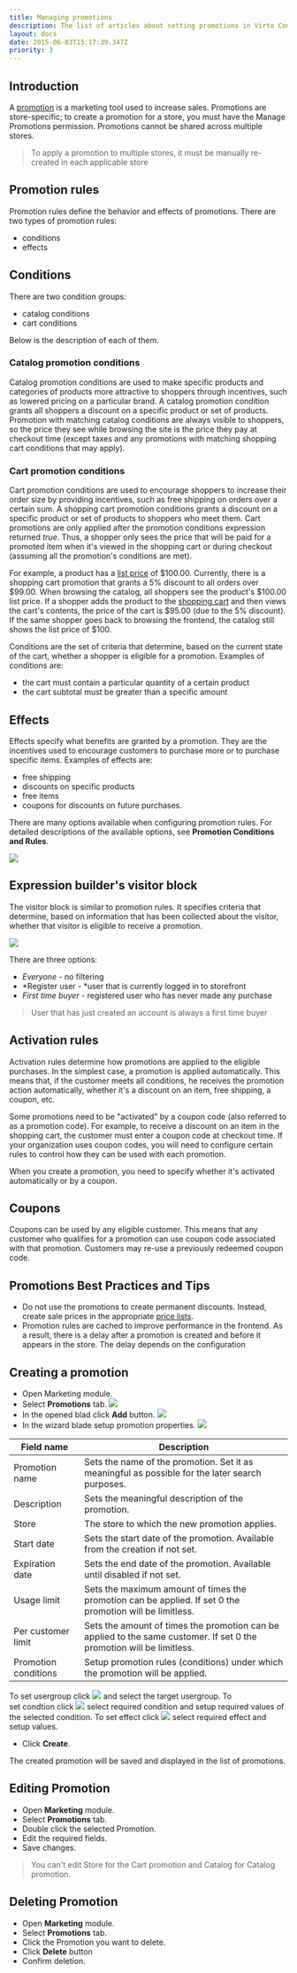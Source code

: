 ```yaml
---
title: Managing promotions
description: The list of articles about setting promotions in Virto Commerce
layout: docs
date: 2015-06-03T15:17:39.347Z
priority: 3
---
```

## Introduction

A <a class="crosslink" href="https://virtocommerce.com/ecommerce-marketing" target="_blank">promotion</a> is a marketing tool used to increase sales. Promotions are store-specific; to create a promotion for a store, you must have the Manage Promotions permission. Promotions cannot be shared across multiple stores.

> To apply a promotion to multiple stores, it must be manually re-created in each applicable store

## Promotion rules

Promotion rules define the behavior and effects of promotions. There are two types of promotion rules:
* conditions
* effects

## Conditions

There are two condition groups:
* catalog conditions
* cart conditions

Below is the description of each of them.

### Catalog promotion conditions

Catalog promotion conditions are used to make specific products and categories of products more attractive to shoppers through incentives, such as lowered pricing on a particular brand. A catalog promotion condition grants all shoppers a discount on a specific product or set of products. Promotion with matching catalog conditions are always visible to shoppers, so the price they see while browsing the site is the price they pay at checkout time (except taxes and any promotions with matching shopping cart conditions that may apply).

### Cart promotion conditions

Cart promotion conditions are used to encourage shoppers to increase their order size by providing incentives, such as free shipping on orders over a certain sum. A shopping cart promotion conditions grants a discount on a specific product or set of products to shoppers who meet them. Cart promotions are only applied after the promotion conditions expression returned *true*. Thus, a shopper only sees the price that will be paid for a promoted item when it's viewed in the shopping cart or during checkout (assuming all the promotion's conditions are met).

For example, a product has a <a class="crosslink" href="https://virtocommerce.com/price-engine" target="_blank">list price</a> of $100.00. Currently, there is a shopping cart promotion that grants a 5% discount to all orders over $99.00. When browsing the catalog, all shoppers see the product's $100.00 list price. If a shopper adds the product to the <a class="crosslink" href="https://virtocommerce.com/shopping-cart" target="_blank">shopping cart</a> and then views the cart's contents, the price of the cart is $95.00 (due to the 5% discount). If the same shopper goes back to browsing the frontend, the catalog still shows the list price of $100.

Conditions are the set of criteria that determine, based on the current state of the cart, whether a shopper is eligible for a promotion. Examples of conditions are:

* the cart must contain a particular quantity of a certain product
* the cart subtotal must be greater than a specific amount

## Effects

Effects specify what benefits are granted by a promotion. They are the incentives used to encourage customers to purchase more or to purchase specific items. Examples of effects are:
* free shipping
* discounts on specific products
* free items
* coupons for discounts on future purchases.

There are many options available when configuring promotion rules. For detailed descriptions of the available options, see **Promotion Conditions and Rules**.

![](../../../assets/images/docs/image2015-6-3_10-2-13.png)

## Expression builder's visitor block

The visitor block is similar to promotion rules. It specifies criteria that determine, based on information that has been collected about the visitor, whether that visitor is eligible to receive a promotion.

![](../../../assets/images/docs/image2015-6-3_10-2-57.png)

There are three options:
* *Everyone* - no filtering
* *Register user - *user that is currently logged in to storefront
* *First time buyer* - registered user who has never made any purchase

> User that has just created an account is always a first time buyer

## Activation rules

Activation rules determine how promotions are applied to the eligible purchases. In the simplest case, a promotion is applied automatically. This means that, if the customer meets all conditions, he receives the promotion action automatically, whether it's a discount on an item, free shipping, a coupon, etc.

Some promotions need to be "activated" by a coupon code (also referred to as a promotion code). For example, to receive a discount on an item in the shopping cart, the customer must enter a coupon code at checkout time. If your organization uses coupon codes, you will need to configure certain rules to control how they can be used with each promotion.

When you create a promotion, you need to specify whether it's activated automatically or by a coupon.

## Coupons

Coupons can be used by any eligible customer. This means that any customer who qualifies for a promotion can use coupon code associated with that promotion. Customers may re-use a previously redeemed coupon code.

## Promotions Best Practices and Tips

* Do not use the promotions to create permanent discounts. Instead, create sale prices in the appropriate <a class="crosslink" href="https://virtocommerce.com/price-engine" target="_blank">price lists</a>.
* Promotion rules are cached to improve performance in the frontend. As a result, there is a delay after a promotion is created and before it appears in the store. The delay depends on the configuration

## Creating a promotion

* Open Marketing module.
* Select **Promotions** tab.
![](../../../assets/images/docs/image2015-6-3_10-6-44.png)
* In the opened blad click **Add** button.
![](../../../assets/images/docs/image2015-6-3_10-7-18.png)
* In the wizard blade setup promotion properties.
![](../../../assets/images/docs/image2015-6-3_10-8-42.png)

|Field name|Description|
|----------|-----------|
|Promotion name|Sets the name of the promotion. Set it as meaningful as possible for the later search purposes.|
|Description|Sets the meaningful description of the promotion.|
|Store|The store to which the new promotion applies.|
|Start date|Sets the start date of the promotion. Available from the creation if not set.|
|Expiration date|Sets the end date of the promotion. Available until disabled if not set.|
|Usage limit|Sets the maximum amount of times the promotion can be applied. If set 0 the promotion will be limitless.|
|Per customer limit|Sets the amount of times the promotion can be applied to the same customer. If set 0 the promotion will be limitless.|
|Promotion conditions|Setup promotion rules (conditions) under which the promotion will be applied.|

To set usergroup click ![](../../../assets/images/docs/image2015-6-3_10-14-54.png) and select the target usergroup.
To set condtion click ![](../../../assets/images/docs/image2015-6-3_10-15-29.png) select required condition and setup required values of the selected condition.
To set effect click ![](../../../assets/images/docs/image2015-6-3_10-15-50.png) select required effect and setup values.

* Click **Create**.

The created promotion will be saved and displayed in the list of promotions.

## Editing Promotion

* Open **Marketing** module.
* Select **Promotions** tab.
* Double click the selected Promotion.
* Edit the required fields.
* Save changes.

> You can't edit Store for the Cart promotion and Catalog for Catalog promotion.

## Deleting Promotion

* Open **Marketing** module.
* Select **Promotions** tab.
* Click the Promotion you want to delete.
* Click **Delete** button
* Confirm deletion.
